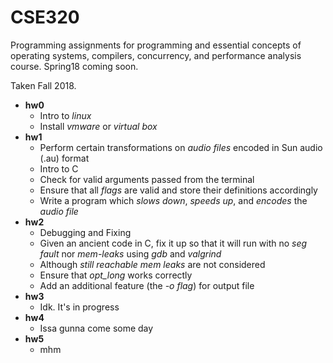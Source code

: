# CSE320
Programming assignments for programming and essential concepts of operating systems, compilers, concurrency, and performance analysis course. Spring18 coming soon.

Taken Fall 2018.

* **hw0**
    * Intro to _linux_
    * Install _vmware_ or _virtual box_
* **hw1**
  * Perform certain transformations on _audio files_ encoded in Sun audio (.au) format
  * Intro to C
  * Check for valid arguments passed from the terminal
  * Ensure that all _flags_ are valid and store their definitions accordingly
  * Write a program which _slows down_, _speeds up_, and _encodes_ the _audio file_
* **hw2**
  * Debugging and Fixing
  * Given an ancient code in C, fix it up so that it will run with no _seg fault_ nor _mem-leaks_ using _gdb_ and _valgrind_
  * Although _still reachable mem leaks_ are not considered
  * Ensure that _opt_long_ works correctly
  * Add an additional feature (the _-o flag_) for output file
* **hw3**
  * Idk. It's in progress
* **hw4**
  * Issa gunna come some day
* **hw5**
  * mhm
